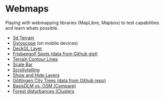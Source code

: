 # Webmaps

Playing with webmapping libraries (MapLibre, Mapbox) to test capabilities and learn whats possible.  

- [3d Terrain](https://wiesehahn.github.io/webmaps/adv-smart_3d)
- [Gyroscope](https://wiesehahn.github.io/webmaps/maplibre_gyroscope.html) (on mobile devices)
- [DeckGL Layer](https://wiesehahn.github.io/webmaps/deckgl_maplibre.html)
- [Frisbeegolf Spots (data from Github gist)](https://wiesehahn.github.io/webmaps/frisbeegolf.html)
- [Terrain Contour Lines](https://wiesehahn.github.io/webmaps/maplibre_contour.html)
- [Scale Bar](https://wiesehahn.github.io/webmaps/maplibre_scale-control.html)
- [Scrollytelling](https://wiesehahn.github.io/webmaps/maplibre_scroll-fly-to.html)
- [Show and Hide Layers](https://wiesehahn.github.io/webmaps/maplibre_show-and-hide-layers.html)
- [Göttingen City Trees (data from Github repo)](https://wiesehahn.github.io/webmaps/strassenbaumkataster_goe.html)
- [BasisDLM vs. OSM (Compare)](https://wiesehahn.github.io/webmaps/comparison/basis-dlm_osm.html)
- [Forest disturbances (Clusters](https://wiesehahn.github.io/webmaps/maplibre_cluster.html)
